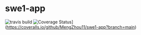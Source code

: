 # swe1-app
![travis build](https://app.travis-ci.com/MengZhou11/swe1-app.svg?branch=main)
![Coverage Status](https://coveralls.io/repos/github/MengZhou11/swe1-app/badge.svg?branch=main)](https://coveralls.io/github/MengZhou11/swe1-app?branch=main)
